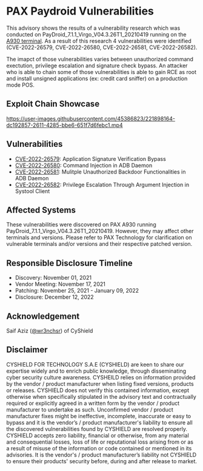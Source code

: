 # PAX Paydroid Vulnerabilities 
This advisory shows the results of a vulnerability research which was conducted on PayDroid_7.1.1_Virgo_V04.3.26T1_20210419 running on the [A930 terminal](https://www.pax.com.cn/androidsmartpos/A930). As a result of this research 4 vulnerabilities were identified (CVE-2022-26579, CVE-2022-26580, CVE-2022-26581, CVE-2022-26582). 

The imapct of those vulnerabilities varies between unauthorized command exectution, privilege escalation and signature check bypass. An attacker who is able to chain some of those vulnerabilities is able to gain RCE as root and install unsigned applications (ex: credit card sniffer) on a production mode POS.

## Exploit Chain Showcase
https://user-images.githubusercontent.com/45386823/221898164-dc192857-2611-4285-bbe6-651f7d6febc1.mp4

## Vulnerabilities
* [CVE-2022-26579](CVEs/CVE-2022-26579.md): Application Signature Verification Bypass
* [CVE-2022-26580](CVEs/CVE-2022-26580.md): Command Injection in ADB Daemon
* [CVE-2022-26581](CVEs/CVE-2022-26581.md): Mulitple Unauthorized Backdoor Functionalities in ADB Daemon
* [CVE-2022-26582](CVEs/CVE-2022-26582.md): Privilege Escalation Through Argument Injection in Systool Client

## Affected Systems
These vulnerabilities were discovered on PAX A930 running PayDroid_7.1.1_Virgo_V04.3.26T1_20210419. However, they may affect other terminals and versions. Please refer to PAX Technology for clarification on vulnerable terminals and/or versions and their respective patched version.

## Responsible Disclosure Timeline
* Discovery: November 01, 2021
* Vendor Meeting: November 17, 2021
* Patching: November 25, 2021 - January 09, 2022
* Disclosure: December 12, 2022

## Acknowledgement
Saif Aziz ([@wr3nchsr](http://twitter.com/wr3nchsr)) of CyShield

## Disclaimer
CYSHIELD FOR TECHNOLOGY S.A.E (CYSHIELD) are keen to share our expertise widely and to enrich public knowledge, through disseminating cyber security culture awareness. CYSHEILD relies on information provided by the vendor / product manufacturer when listing fixed versions, products or releases. CYSHIELD does not verify this contained information, except otherwise when specifically stipulated in the advisory text and contractually required or explicitly agreed in a written form by the vendor / product manufacturer to undertake as such. Unconfirmed vendor / product manufacturer fixes might be ineffective, incomplete, inaccurate or easy to bypass and it is the vendor’s / product manufacturer's liability to ensure all the discovered vulnerabilities found by CYSHIELD are resolved properly. CYSHIELD accepts zero liability, financial or otherwise, from any material and consequential losses, loss of life or reputational loss arising from or as a result of misuse of the information or code contained or mentioned in its advisories. It is the vendor's / product manufacturer’s liability not CYSHIELD to ensure their products' security before, during and after release to market.
